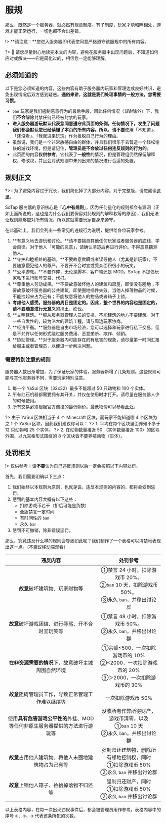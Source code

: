 # 服规

那么，既然是一个服务器，就必然有规章制度。有了制度，玩家才能和睦相处，游戏才能正常运行，一切也都不会出差错。

!> **请注意：**您进入服务器即代表您同意严格遵守该服规中的所有内容。

?> 🌼 请您尽量耐心地读完本文的内容，避免在服务器中出现问题后，不知道如何应对或解决——它是简化过的，相信您一定能够理解。

## 必须知道的

以下是您必须知道的内容，这些内容有助于服务器内玩家和管理达成良好共识，避免出现情况后双方感到疑惑。**通俗来讲，这就是我们处理事情的一般方法，您需要习惯。**

- `ban` 玩家是我们遏制恶意行为的最后手段，因此任何情况（*误封*除外）下，我们**不会**解除封禁任何已经被封禁的玩家。
- **进入服务器游玩默认代表您同意遵守此页面的条例。**任何情况下，发生了问题我们都会默认您已经读懂了本页的所有内容。所以，请**不要**使用「不知道」、「还没看」、「我就进来玩玩」作为推脱自己行为的理由。
- 虽然说，我们是一个非常~~放荡~~自由的群体，并且我们很乐于去营造一个轻松愉快的游戏环境，但是请记住，**管理员是不会放过任何违反规则的行为的。**
- 此页面的内容**仅供参考**。它代表了**一般性**的情况，但是管理组仍然保留解释权，修改权，并且会对该规则中未列出来的情况进行合适的处置。

## 规则正文

?> ℹ 为了避免内容过于冗长，我们简化掉了大部分内容。对于完整版，请您阅读[这里](https://sotap.org/rules)。

SoTap 服务器的意识核心是「**心中有规则**」，因为任何量化的规则都会有漏洞（正如上面所说的，这也是为什么我们要保留对此规则的解释权等的原因），我们无法让规则能够应对所有情况，所以这就需要玩家自身来遵守。

在此基础上，我们会列出一些常见的违规行为说明，提供给各位玩家参考。

1. **有意义地去游玩和讨论。**请不要揣测其他任何玩家或者服务器的底线，学会自律。对于他人「可能的恶意」，请确认清楚后再进行评价。不得恶意揣测他人。
2. **守护和睦相处的基础。**不要故意欺瞒或者误导他人（尤其是新玩家），不要随意侵犯他人的尊严，不要开不合时宜或受众面积很小的玩笑。
3. **公平游戏。**不要作弊，无论是脚本、客户端还是 MOD。SoTap 不提倡玩家私下进行账号交易、代打。
4. **尊重他人劳动成果。**不要故意破坏他人的建筑和房屋，即使没有圈地；不要故意破坏服务器的公共建筑，即使圈地插件失效。当他人掉落物品的时候，不能捡起来占为己有；不能故意将他人的物品或者箱子上锁。
5. **考虑他人感受。**服务器的周目是固定的。因此，整个世界的内容也是固定的，请不要随意进行**无意义**的挖土、砍伐。
6. **文明建筑。**服从服务器管理人员的安排，不能建筑的地方不要建筑。对于一些自发性的，较为浩大的建筑工程，请与周边玩家协商。
7. **经济平衡。**服务器是自由市场经济，您可以选择和玩家进行私下交易，但是不允许以任何形式绕过服务费用、恶意垄断、欺诈、倾销。
8. **协助管理。**对于服务器内可能存在的有危害的现象，请尽量第一时间汇报给服主或者管理员，以便进一步解决问题。

### 需要特别注意的规则

服务器人数日渐增加，为了保证玩家的体验，服务器新增了几条规则。这些规则可能与其他服务器不同，需要玩家特别注意。

1. 每一个 YaSui 区块（32x32）最多不能超过 50 只动物和 100 个实体。
2. 所有红石机器都需要拥有其开关，并仅在使用时才打开。请尽量在服务器人少的时候使用。
3. 所有交易必须根据官方调控的最低物价。最低物价可以参看[此处][1]。

?> 由于 YaSui 区块相当于 4 个 Minecraft 区块，而玩家不能知道哪 4 个区块为之 1 个 YaSui 区块，因此我们建议你可以：
?> 1. 平均在每个区块里面养殖不多于 12 只动物和 25 个实体。
?> 2. 在动物数量接近 50 （实体数量接近 100）的区块外围，以九宫格形式围绕的 8 个区块皆不要养殖动物（实体）。

## 处罚相关

!> 仅供参考！请**不要**认为自己违反规则以后一定会按照以下内容处罚。

首先，我们需要明确以下三点：

1. 我们始终以本规则为原则，也就是说，违反本规则的内容的，都将会受到惩罚。
2. 惩罚的基本内容大概有以下这些：
    - 扣除游戏币若干（扣后可能是负数）
    - 全服禁言一定时间
    - 有时间性的 `ban`
    - 永久 `ban`
3. 惩罚不可撤销，除非错误惩罚。

那么，究竟违反什么样的规则会导致如此呢？我们制作了一个表格可以清楚地表现出这一点。（不建议移动端观看）

| 违反内容 | 处罚参考 |
| :-: | :-: |
| **故意**破坏建筑物、玩家财物等 | ①禁言 24 小时，扣除游戏币 20%。<br>②`ban` 10 天，扣除游戏币 50%。<br>③永久 `ban`，并移出讨论群 |
| **故意**破坏游戏团结、进行辱骂、开不合时宜玩笑等 | ①禁言 48 小时，扣除游戏币 50%。<br>②永久 `ban`，并移出讨论群 |
| **在非资源需要的情况下**，故意破坏主城周围自然环境 | ①余额≤500，一次扣除游戏币的 10%<br>②≤2000，一次扣除游戏币的 20%<br>③＞2000，一次扣除游戏币的 30% |
| **故意**阻碍管理员工作，导致正常管理工作难以继续等 | 一次扣除游戏币 50%|
| 使用**具有危害游戏公平性的**外挂、MOD 等任何非原生服务器提供的方法进行游玩等 | 没收所有作弊所得财产，游戏币清零，以及<br>①`ban` 10 天<br>②永久 `ban`，并移出讨论群 |
| **故意**占用他人建筑物、将他人未圈地建筑物占为己有等 | 强制归还建筑物，删除所有领地控制权，同时<br>①扣除游戏币 50%<br>②永久 `ban` 并移出讨论群 |
| **故意**上锁他人箱子、捡拾掉落物不归还等 | 强制归还财产，同时<br>①扣除游戏币 50%<br>②永久 `ban` 并移出讨论群 |

以上表格内容，在每一次出现违规事件后，都会被管理员用作参考。表格内容中的序号 `①`、`②`、`③` 代表该条所犯的次数。


[1]:/Windfall/economy.md
